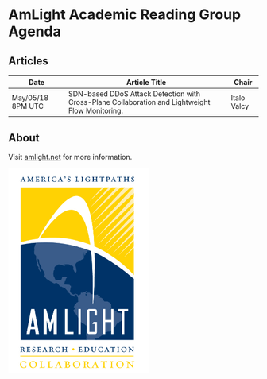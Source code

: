 
# AmLight Academic Reading Group Agenda

## Articles

Date |  Article Title | Chair
--- | --- | ---
May/05/18 8PM UTC | SDN-based DDoS Attack Detection with Cross-Plane Collaboration and Lightweight Flow Monitoring. | Italo Valcy

## About

Visit [amlight.net](https://www.amlight.net/) for more information.

![amlight_logo](.amlight_logo.png)
